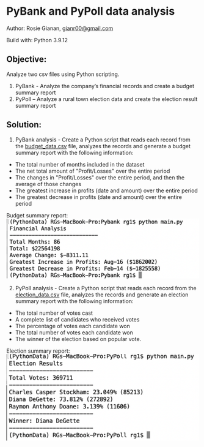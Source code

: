 # PyBank and PyPoll data analysis 

Author: Rosie Gianan, gianr00@gmail.com

Build with: Python 3.9.12

## Objective:
Analyze two csv files using Python scripting. 
1.    PyBank - Analyze the company’s financial records and create a budget summary report
2.    PyPoll – Analyze a rural town election data and create the election result summary report

## Solution:
1.    PyBank analysis - Create a Python script that reads each record from the [budget_data.csv](PyBank/Resources/budget_data.csv) file, analyzes the records and generate a budget summary report with the following information:
-    The total number of months included in the dataset
-    The net total amount of "Profit/Losses" over the entire period
-    The changes in "Profit/Losses" over the entire period, and then the average of those changes
-    The greatest increase in profits (date and amount) over the entire period
-    The greatest decrease in profits (date and amount) over the entire period

Budget summary report:
<img src=" PyBank/analysis/budget_summary.png" width="600">

 
2.    PyPoll analysis - Create a Python script that reads each record from the [election_data.csv](PyPoll/Resources/election_data.csv) file, analyzes the records and generate an election summary report with the following information:
-    The total number of votes cast
-    A complete list of candidates who received votes
-    The percentage of votes each candidate won
-    The total number of votes each candidate won
-    The winner of the election based on popular vote.

Election summary report:
<img src=" PyPoll/analysis/election_summary.png" width="600">

